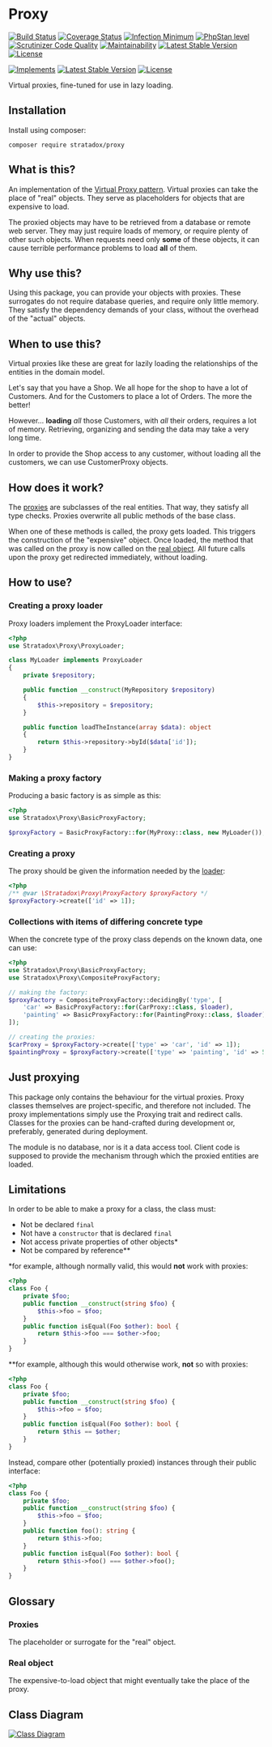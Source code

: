 # Proxy

[![Build Status](https://travis-ci.org/Stratadox/Proxy.svg?branch=master)](https://travis-ci.org/Stratadox/Proxy)
[![Coverage Status](https://coveralls.io/repos/github/Stratadox/Proxy/badge.svg?branch=master)](https://coveralls.io/github/Stratadox/Proxy?branch=master)
[![Infection Minimum](https://img.shields.io/badge/msi-100-brightgreen.svg)](https://travis-ci.org/Stratadox/Proxy)
[![PhpStan level](https://img.shields.io/badge/phpstan-7-brightgreen.svg)](https://travis-ci.org/Stratadox/Proxy)
[![Scrutinizer Code Quality](https://scrutinizer-ci.com/g/Stratadox/Proxy/badges/quality-score.png?b=master)](https://scrutinizer-ci.com/g/Stratadox/Proxy/?branch=master)
[![Maintainability](https://api.codeclimate.com/v1/badges/fee3121902411ce994da/maintainability)](https://codeclimate.com/github/Stratadox/Proxy/maintainability)
[![Latest Stable Version](https://poser.pugx.org/stratadox/proxy/v/stable)](https://packagist.org/packages/stratadox/proxy)
[![License](https://poser.pugx.org/stratadox/proxy/license)](https://packagist.org/packages/stratadox/proxy)

[![Implements](https://img.shields.io/badge/interfaces-github-blue.svg)](https://github.com/Stratadox/ProxyContracts)
[![Latest Stable Version](https://poser.pugx.org/stratadox/proxy-contracts/v/stable)](https://packagist.org/packages/stratadox/proxy-contracts)
[![License](https://poser.pugx.org/stratadox/proxy-contracts/license)](https://packagist.org/packages/stratadox/proxy-contracts)

Virtual proxies, fine-tuned for use in lazy loading.

## Installation

Install using composer:

`composer require stratadox/proxy`

## What is this?

An implementation of the [Virtual Proxy pattern](https://en.wikipedia.org/wiki/Proxy_pattern#Virtual_proxy).
Virtual proxies can take the place of "real" objects. 
They serve as placeholders for objects that are expensive to load.

The proxied objects may have to be retrieved from a database or remote web server.
They may just require loads of memory, or require plenty of other such objects.
When requests need only **some** of these objects, it can cause terrible performance 
problems to load **all** of them.

## Why use this?

Using this package, you can provide your objects with proxies.
These surrogates do not require database queries, and require only little memory.
They satisfy the dependency demands of your class, without the overhead of the
"actual" objects.

## When to use this?

Virtual proxies like these are great for lazily loading the relationships of the
entities in the domain model.

Let's say that you have a Shop. We all hope for the shop to have a lot of Customers.
And for the Customers to place a lot of Orders. The more the better!

However... **loading** *all* those Customers, with *all* their orders, requires a 
lot of memory. Retrieving, organizing and sending the data may take a very long time.

In order to provide the Shop access to any customer, without loading all the 
customers, we can use CustomerProxy objects.

## How does it work?

The [proxies](https://github.com/Stratadox/Proxy#proxies) are subclasses of the 
real entities.
That way, they satisfy all type checks.
Proxies overwrite all public methods of the base class.

When one of these methods is called, the proxy gets loaded.
This triggers the construction of the "expensive" object.
Once loaded, the method that was called on the proxy is now called on the [real object](https://github.com/Stratadox/Proxy#real-object).
All future calls upon the proxy get redirected immediately, without loading.

## How to use?

### Creating a proxy loader
Proxy loaders implement the ProxyLoader interface:
```php
<?php
use Stratadox\Proxy\ProxyLoader;

class MyLoader implements ProxyLoader
{
    private $repository;

    public function __construct(MyRepository $repository)
    {
        $this->repository = $repository;
    }

    public function loadTheInstance(array $data): object
    {
        return $this->repository->byId($data['id']);
    }
}
```

### Making a proxy factory
Producing a basic factory is as simple as this:
```php
<?php
use Stratadox\Proxy\BasicProxyFactory;

$proxyFactory = BasicProxyFactory::for(MyProxy::class, new MyLoader());
```

### Creating a proxy
The proxy should be given the information needed by the [loader](#creating-a-proxy-loader):
```php
<?php
/** @var \Stratadox\Proxy\ProxyFactory $proxyFactory */
$proxyFactory->create(['id' => 1]);
```

### Collections with items of differing concrete type
When the concrete type of the proxy class depends on the known data, one can use:
```php
<?php
use Stratadox\Proxy\BasicProxyFactory;
use Stratadox\Proxy\CompositeProxyFactory;

// making the factory:
$proxyFactory = CompositeProxyFactory::decidingBy('type', [
    'car' => BasicProxyFactory::for(CarProxy::class, $loader),
    'painting' => BasicProxyFactory::for(PaintingProxy::class, $loader),
]);

// creating the proxies:
$carProxy = $proxyFactory->create(['type' => 'car', 'id' => 1]);
$paintingProxy = $proxyFactory->create(['type' => 'painting', 'id' => 5]);
```

## Just proxying

This package only contains the behaviour for the virtual proxies.
Proxy classes themselves are project-specific, and therefore not included.
The proxy implementations simply use the Proxying trait and redirect calls.
Classes for the proxies can be hand-crafted during development or, preferably, 
generated during deployment.

The module is no database, nor is it a data access tool. Client code is supposed 
to provide the mechanism through which the proxied entities are loaded.

## Limitations

In order to be able to make a proxy for a class, the class must:
- Not be declared `final`
- Not have a `constructor` that is declared `final`
- Not access private properties of other objects*
- Not be compared by reference**

*for example, although normally valid, this would **not** work with proxies:
```php
<?php
class Foo {
    private $foo;
    public function __construct(string $foo) {
        $this->foo = $foo;
    }
    public function isEqual(Foo $other): bool {
        return $this->foo === $other->foo;
    }
}
```
**for example, although this would otherwise work, **not** so with proxies:
```php
<?php
class Foo {
    private $foo;
    public function __construct(string $foo) {
        $this->foo = $foo;
    }
    public function isEqual(Foo $other): bool {
        return $this == $other;
    }
}
```

Instead, compare other (potentially proxied) instances through their public 
interface:
```php
<?php
class Foo {
    private $foo;
    public function __construct(string $foo) {
        $this->foo = $foo;
    }
    public function foo(): string {
        return $this->foo;
    }
    public function isEqual(Foo $other): bool {
        return $this->foo() === $other->foo();
    }
}
```

## Glossary

### Proxies
The placeholder or surrogate for the "real" object.

### Real object
The expensive-to-load object that might eventually take the place of the proxy.

## Class Diagram

[![Class Diagram](https://upload.wikimedia.org/wikipedia/commons/thumb/7/75/Proxy_pattern_diagram.svg/439px-Proxy_pattern_diagram.svg.png)](https://en.wikipedia.org/wiki/Proxy_pattern#Structure)
